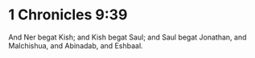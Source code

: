 # 1 Chronicles 9:39

And Ner begat Kish; and Kish begat Saul; and Saul begat Jonathan, and Malchishua, and Abinadab, and Eshbaal.